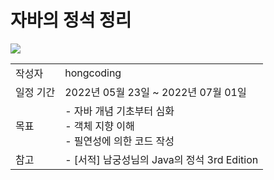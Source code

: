 # 자바의 정석 정리 

<img src="http://image.kyobobook.co.kr/images/book/xlarge/032/x9788994492032.jpg">

<table>
  <tr>
    <td>작성자</td>
    <td>hongcoding</td>
  </tr>
  <tr>
    <td>일정 기간</td>
    <td>2022년 05월 23일 ~ 2022년 07월 01일</td>
  </tr>
  <tr>
    <td>목표</td>
    <td>- 자바 개념 기초부터 심화<br/>- 객체 지향 이해<br/>- 필연성에 의한 코드 작성</td>
  </tr>
  <tr>
    <td>참고</td>
    <td> - [서적] 남궁성님의 Java의 정석 3rd Edition</td>
  </tr>
</table>
  
